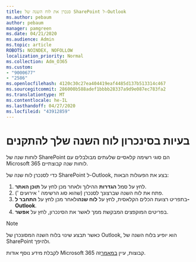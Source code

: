 ```yaml
---
title: סנכרן את לוח השנה של SharePoint ל-Outlook
ms.author: pebaum
author: pebaum
manager: pamgreen
ms.date: 04/21/2020
ms.audience: Admin
ms.topic: article
ROBOTS: NOINDEX, NOFOLLOW
localization_priority: Normal
ms.collection: Adm_O365
ms.custom:
- "9000677"
- "2586"
ms.openlocfilehash: 4120c30c27ea404419eaf4485d137b513314c467
ms.sourcegitcommit: 286000b588adef1bbbb28337a9d9e087ec783fa2
ms.translationtype: MT
ms.contentlocale: he-IL
ms.lasthandoff: 04/27/2020
ms.locfileid: "43912859"
---
```

# <a name="issues-synchronizing-your-calendar-to-devices"></a>בעיות בסינכרון לוח השנה שלך להתקנים

לוחות שנה של SharePoint הם סוגי רשימה קלאסיים שלעתים מבולבלים עם Microsoft 365 לוחות שנה קבוצתיים.

כדי לסנכרן לוח שנה של SharePoint ל-Outlook, בצע את הפעולות הבאות:

1. לחץ על סמל **הגדרות** ההילוך ולאחר מכן לחץ על **תוכן האתר**.
2. פתח את לוח השנה שברצונך לסנכרן (שהוא סוג הרשימה ' אירועים ').
3. בתפריט רצועת הכלים הקלאסית, לחץ על **לוח שנה**ולאחר מכן לחץ על **התחבר ל-Outlook**.
4. בפריטים המוקפצים המבקשת ממך לאשר את הסינכרון, לחץ על **אפשר**.

>[!Note]
> כאשר תבצע שינוי בלוח השנה המסונכרן של Outlook, הוא יופיע בלוח השנה של SharePoint ולהיפך.

לקבלת מידע נוסף אודות Microsoft 365 קבוצות, עיין [במאמר](https://support.office.com/article/Learn-about-Office-365-groups-b565caa1-5c40-40ef-9915-60fdb2d97fa2)זה.
